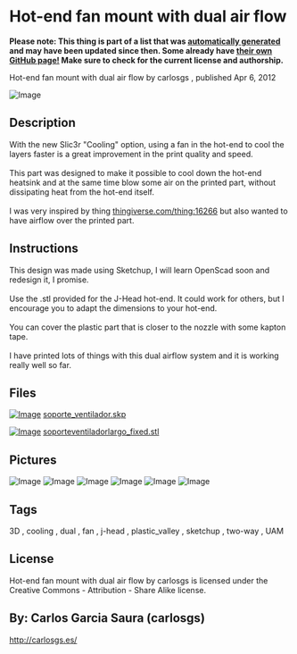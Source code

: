 Hot-end fan mount with dual air flow
===============
**Please note: This thing is part of a list that was [automatically generated](https://github.com/carlosgs/export-things) and may have been updated since then. Some already have [their own GitHub page!](https://github.com/carlosgs?tab=repositories) Make sure to check for the current license and authorship.**  

Hot-end fan mount with dual air flow  by carlosgs , published Apr 6, 2012

![Image](img/soporteventiladorlargo_fixed_display_large.jpg "Title")

Description
--------
With the new Slic3r "Cooling" option, using a fan in the hot-end to cool the layers faster is a great improvement in the print quality and speed.<br />
<br />
This part was designed to make it possible to cool down the hot-end heatsink and at the same time blow some air on the printed part, without dissipating heat from the hot-end itself.<br />
<br />
I was very inspired by thing <a href="http://www.thingiverse.com/thing:16266" target="_blank" rel="nofollow">thingiverse.com/thing:16266</a> but also wanted to have airflow over the printed part.<br />

Instructions
--------
This design was made using Sketchup, I will learn OpenScad soon and redesign it, I promise.<br />
<br />
Use the .stl provided for the J-Head hot-end. It could work for others, but I encourage you to adapt the dimensions to your hot-end.<br />
<br />
You can cover the plastic part that is closer to the nozzle with some kapton tape.<br />
<br />
I have printed lots of things with this dual airflow system and it is working really well so far.<br />

Files
--------
[![Image](img/Gears_preview_tinycard.jpg)](soporte_ventilador.skp)
 [ soporte_ventilador.skp](soporte_ventilador.skp)  

[![Image](img/soporteventiladorlargo_fixed_preview_tinycard.jpg)](soporteventiladorlargo_fixed.stl)
 [ soporteventiladorlargo_fixed.stl](soporteventiladorlargo_fixed.stl)  



Pictures
--------
![Image](img/2012-04-05_23.30.18_display_large.jpg "Title")
![Image](img/2012-04-05_23.29.14_display_large.jpg "Title")
![Image](img/2012-04-05_21.02.25_display_large.jpg "Title")
![Image](img/2012-04-05_21.17.35_display_large.jpg "Title")
![Image](img/airflow_display_large.jpg "Title")
![Image](img/2012-04-05_21.27.10_display_large.jpg "Title")


Tags
--------
3D , cooling , dual , fan , j-head , plastic_valley , sketchup , two-way , UAM  

  

License
--------
Hot-end fan mount with dual air flow by carlosgs is licensed under the Creative Commons - Attribution - Share Alike license.  



By: Carlos Garcia Saura (carlosgs)
--------
<http://carlosgs.es/>